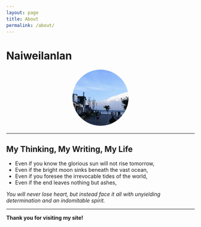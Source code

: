 ```yaml
---
layout: page
title: About
permalink: /about/
---
```


# Naiweilanlan

<img src="/assets/images/avatar.png" alt="Avatar" style="width:150px; height:150px; border-radius:50%; display:block; margin:20px auto;">

---

## My Thinking, My Writing, My Life

- Even if you know the glorious sun will not rise tomorrow,  
- Even if the bright moon sinks beneath the vast ocean,  
- Even if you foresee the irrevocable tides of the world,  
- Even if the end leaves nothing but ashes,  

*You will never lose heart, but instead face it all with unyielding determination and an indomitable spirit.*

---

**Thank you for visiting my site!**
